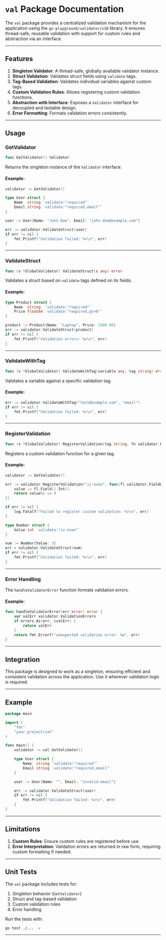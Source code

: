 
# `val` Package Documentation

The `val` package provides a centralized validation mechanism for the application using the `go-playground/validator/v10` library. It ensures thread-safe, reusable validation with support for custom rules and abstraction via an interface.

---

## Features

1. **Singleton Validator**: A thread-safe, globally available validator instance.
2. **Struct Validation**: Validates struct fields using `validate` tags.
3. **Tag-Based Validation**: Validates individual variables against custom tags.
4. **Custom Validation Rules**: Allows registering custom validation functions.
5. **Abstraction with Interface**: Exposes a `Validator` interface for decoupled and testable design.
6. **Error Formatting**: Formats validation errors consistently.

---

## Usage

### GetValidator

```go
func GetValidator() Validator
```

Returns the singleton instance of the `Validator` interface.

#### Example:

```go
validator := GetValidator()

type User struct {
    Name  string `validate:"required"`
    Email string `validate:"required,email"`
}

user := User{Name: "John Doe", Email: "john.doe@example.com"}

err := validator.ValidateStruct(user)
if err != nil {
    fmt.Printf("Validation failed: %v\n", err)
}
```

---

### ValidateStruct

```go
func (v *GlobalValidator) ValidateStruct(s any) error
```

Validates a struct based on `validate` tags defined on its fields.

#### Example:

```go
type Product struct {
    Name  string  `validate:"required"`
    Price float64 `validate:"required,gt=0"`
}

product := Product{Name: "Laptop", Price: 1500.00}
err := validator.ValidateStruct(product)
if err != nil {
    fmt.Printf("Validation errors: %v\n", err)
}
```

---

### ValidateWithTag

```go
func (v *GlobalValidator) ValidateWithTag(variable any, tag string) error
```

Validates a variable against a specific validation tag.

#### Example:

```go
err := validator.ValidateWithTag("test@example.com", "email")
if err != nil {
    fmt.Printf("Validation failed: %v\n", err)
}
```

---

### RegisterValidation

```go
func (v *GlobalValidator) RegisterValidation(tag string, fn validator.Func) error
```

Registers a custom validation function for a given tag.

#### Example:

```go
validator := GetValidator()

err := validator.RegisterValidation("is-even", func(fl validator.FieldLevel) bool {
    value := fl.Field().Int()
    return value%2 == 0
})

if err != nil {
    log.Fatalf("Failed to register custom validation: %v\n", err)
}

type Number struct {
    Value int `validate:"is-even"`
}

num := Number{Value: 3}
err = validator.ValidateStruct(num)
if err != nil {
    fmt.Printf("Validation failed: %v\n", err)
}
```

---

### Error Handling

The `handleValidatorError` function formats validation errors.

#### Example:

```go
func handleValidatorError(err error) error {
    var valErr validator.ValidationErrors
    if errors.As(err, &valErr) {
        return valErr
    }
    return fmt.Errorf("unexpected validation error: %w", err)
}
```

---

## Integration

This package is designed to work as a singleton, ensuring efficient and consistent validation across the application. Use it wherever validation logic is required.

---

## Example

```go
package main

import (
    "fmt"
    "your_project/val"
)

func main() {
    validator := val.GetValidator()

    type User struct {
        Name  string `validate:"required"`
        Email string `validate:"required,email"`
    }

    user := User{Name: "", Email: "invalid-email"}

    err := validator.ValidateStruct(user)
    if err != nil {
        fmt.Printf("Validation failed: %v\n", err)
    }
}
```

---

## Limitations

1. **Custom Rules**: Ensure custom rules are registered before use.
2. **Error Interpretation**: Validation errors are returned in raw form, requiring custom formatting if needed.

---

## Unit Tests

The `val` package includes tests for:
1. Singleton behavior (`GetValidator`)
2. Struct and tag-based validation
3. Custom validation rules
4. Error handling

Run the tests with:

```bash
go test ./... -v
```

---
